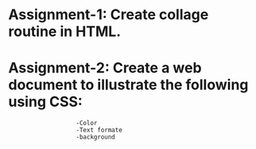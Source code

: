 # Assignment-1: Create collage routine in HTML.
# Assignment-2: Create a web document to illustrate the following using CSS:
                       -Color
                       -Text formate
                       -background